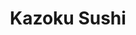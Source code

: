 ---
layout: place
title: "Kazoku Sushi"
permalink: /colorado/lakewood/kazoku-sushi.html
stateAbbr: CO
stateName: Colorado
cityName: Lakewood
place_id: ChIJH1bAY6KGa4cRoek_gcuo2cY
photos:
  - name: >-
      places/ChIJH1bAY6KGa4cRoek_gcuo2cY/photos/AeeoHcIrdgOLtcF22Rhm38tMkuoccithbE1NUugsD0xvDXN2GNkKygqzf6BYngnzsQXlafGZ6d9GGqIOXdkhTAhThiqS3T5K_QTW73VMogwHZh6mh2g_afLNA3AP3bbitRtXO4BmwXTrr0UkzM2DIpbUKFYp40kmPk8mpjI5lzLl9WMi0pEUKBREq-7z5NQbqwllkGI-5YyHuXdvfzmnZpaH6UM1HxlkSC6Bk-NDJuMpMhzLS75KjaunncNj6OrIx_ZJvZ5HKUclJV8izVlklqG3Jcr_Ierv68WZH_VAU2m0BrWxhRavpZ2mRSdItZyV5kpPve7DryxoXHR3QwGUsmp0fAVu6BMpRMKumk2f77FzgVnrMMSJ1t6DaISaZjHQgu37iJylrFyAjGrQxHuWabgcKaatx7z_PUG0yv5wgw8jphWDdUyu
    widthPx: 3096
    heightPx: 1742
    authorAttributions:
      - displayName: Gregory Ramsey
        uri: https://maps.google.com/maps/contrib/116406764085627518584
        photoUri: >-
          https://lh3.googleusercontent.com/a-/ALV-UjUwssdIyOEfVHar8oq8uNug2CAGr0VoDEiMIylqXtdp9d9E9bE=s100-p-k-no-mo
    flagContentUri: >-
      https://www.google.com/local/imagery/report/?cb_client=maps_api_places.places_api&image_key=!1e10!2sCIHM0ogKEICAgICuwL6ZnAE&hl=en-US
    googleMapsUri: >-
      https://www.google.com/maps/place//data=!3m4!1e2!3m2!1sCIHM0ogKEICAgICuwL6ZnAE!2e10!4m2!3m1!1s0x876b86a263c0561f:0xc6d9a8cb813fe9a1
  - name: >-
      places/ChIJH1bAY6KGa4cRoek_gcuo2cY/photos/AeeoHcIgTEhua13RftzR9MhCnOVM36enxXtphvBslk9SuvL2nAkjwPsr4rAgDKloyrGUkctCzWReu-Ctbq9Remqd3JJNgAbTGP07ws6wByfCzy3HJ6oMYdAoNAJqVVPCujASOU8E7aM-_oDI2NtkkTW4iFSWmw3tNiwfdCEka2UjMBTZ6uySNH-eW779a2pDqdUvQIf0WBOJbBdxuIihwqX0DPi09lvuHeFuKfGjeKyPpJr21K6N2oVtqlgcRM3OVN7pfJ8kOXUQiRRYBkET57k1RyEHNRoyconRigA_GKYe9dp_8O-dMFmAr6m6mwq9OC7KrAmmlQ1R2CGEYbBE_JN5uDY5h3utRhuenmRJKCHo-vz-LEoPCmYz31yJcOmT9VVfKDaoLyawd48q7Bnbeu41yrMpe3j8QPmSG_XtjdXV8XEIN3YA
    widthPx: 4800
    heightPx: 3600
    authorAttributions:
      - displayName: James Graham
        uri: https://maps.google.com/maps/contrib/108960506473475735450
        photoUri: >-
          https://lh3.googleusercontent.com/a-/ALV-UjXchHdRfZnLNar1cVwxB3TzqUbULRK8KCCP_NDJqI-Fr1nNK_hy=s100-p-k-no-mo
    flagContentUri: >-
      https://www.google.com/local/imagery/report/?cb_client=maps_api_places.places_api&image_key=!1e10!2sCIHM0ogKEICAgIC2lenywgE&hl=en-US
    googleMapsUri: >-
      https://www.google.com/maps/place//data=!3m4!1e2!3m2!1sCIHM0ogKEICAgIC2lenywgE!2e10!4m2!3m1!1s0x876b86a263c0561f:0xc6d9a8cb813fe9a1
  - name: >-
      places/ChIJH1bAY6KGa4cRoek_gcuo2cY/photos/AeeoHcJGYbrx165X2JveE8qp_VlmL7XSMfycYVPyvLYJGn1mJGcLavvZmXuGRVDs-ifAMlz9LJ5Y78Fwbm9fEAkydH4LJSAk5AvYZUkk9lGQZECidBO9FtcxyzRdB3_7fZcJA2RiCAkCMjb8B6oyMYBjcZWknuBtkuhgYfGxVNJNAtZLiF7t-Q1nIWBxpGdf7ViNe_udA30GZ0IedCE8ApGKM-rNdNOWOYDfb__5jlKjlobpJlZMmwU9a-UjkmOEp7xpkDHUmJr9mKtPoASK_m_-JhjhWLnJtuq2Nxgu5vpKP_1aLdmWeyJtD5_j3WJdez000F05BwBgqyL3cZvlaealKMwtSTQMFnFHfRENh3c7M4mnyQHJG6dLW3NmfXDDmCXIYJwlbCNSx9i4xYB1fWcUtD-bLPefGQz-56ZQgSynJdSzyuY
    widthPx: 3600
    heightPx: 4800
    authorAttributions:
      - displayName: Victoria Chebotaeva
        uri: https://maps.google.com/maps/contrib/102254726133506015388
        photoUri: >-
          https://lh3.googleusercontent.com/a/ACg8ocJgtbVciQ-kunM4iQEaRBO4yKXze_wfGPhuPep76GcweTy43A=s100-p-k-no-mo
    flagContentUri: >-
      https://www.google.com/local/imagery/report/?cb_client=maps_api_places.places_api&image_key=!1e10!2sCIHM0ogKEICAgMDg5fzOtQE&hl=en-US
    googleMapsUri: >-
      https://www.google.com/maps/place//data=!3m4!1e2!3m2!1sCIHM0ogKEICAgMDg5fzOtQE!2e10!4m2!3m1!1s0x876b86a263c0561f:0xc6d9a8cb813fe9a1
  - name: >-
      places/ChIJH1bAY6KGa4cRoek_gcuo2cY/photos/AeeoHcLSZ7QNXJZyAkH1V5dSjWv1ny28RC13w1h_FhrQd1Yn0rNSNSem0Lyy2o9eDy5uLvojnpZwEDC4tQjPKeVaZKtjMaDd2b8P_mydLeGdUQsV5xFVIAAeiOB-qQdWSlsr9K3MP4NAwWv2MeIUH_nKTQBqR3YLKIG-d61Kmx1ITlBj2pxERtWjcV-eE3P-B9XRp2v7smLy2W3G4bUU_6iJfFKyrfGU9JETBBLLTBQ-esIYU7maQJkaxhLkbcj7EyZVb_5XgVKZQdvT5ic83UTphLHfGnevzkSZAm_YmlpxCepQQwsl_cjmwHPvYngJFTb0KJkYJIKmgL7YjiDOHcZ-xiGQ06RMHqEXyp9syf-bhPvARBcCSWcftxuSRZfK-z6gX915pHmIZsd2T6u-QeO4G1VdBZyVHfTuPBCdAXO0iZLt2g
    widthPx: 3000
    heightPx: 4000
    authorAttributions:
      - displayName: Amelia Warriner
        uri: https://maps.google.com/maps/contrib/112193877407730943667
        photoUri: >-
          https://lh3.googleusercontent.com/a-/ALV-UjVTc7rzj5L2apr-9khiS1yFYutdkEpnpfYv8VWL_60_rRlDBk_nWQ=s100-p-k-no-mo
    flagContentUri: >-
      https://www.google.com/local/imagery/report/?cb_client=maps_api_places.places_api&image_key=!1e10!2sCIHM0ogKEICAgMDg8N62EQ&hl=en-US
    googleMapsUri: >-
      https://www.google.com/maps/place//data=!3m4!1e2!3m2!1sCIHM0ogKEICAgMDg8N62EQ!2e10!4m2!3m1!1s0x876b86a263c0561f:0xc6d9a8cb813fe9a1
  - name: >-
      places/ChIJH1bAY6KGa4cRoek_gcuo2cY/photos/AeeoHcI65hYfUiwEU_2sePBcKtuckl5lGQRKRLGPvOFvOvyVkzvK4bYfaxGPZkDHjOT09i1DhqylVeXpJ9ud7S9eSvFPpu5Aao8YyHx_U866gOC890GdGPoDgwFqjYfASdmFzSiMguUlRl-UquYnn11FDSV_e2HPXijiHFrp5QheE_acGl1MQjvVwmYfjJPDaDbXiASpTy2kNAam7WlBLz0S9qtKS4WJv3SsbburJjhxmWo7djeoPr4-3S6GJQXwDpnFiyd-vZG6m65M2ENeCmKDLhv7IDInXl4XqQoe7OaWaufYQu0xSOlJW9UPATjdPuWIup72-q2BVArGIXY4KiuxWJacL9HpQ__C6g6vN5HB0g2iDXej_q5NLXBNS6u66RXkr4u1L_urpN5OgptS2v04npP1BPYyG21nueg_EwyewpnvO_IC
    widthPx: 3072
    heightPx: 4080
    authorAttributions:
      - displayName: River Farley
        uri: https://maps.google.com/maps/contrib/111051980317930847429
        photoUri: >-
          https://lh3.googleusercontent.com/a-/ALV-UjVDutVCTwNuMb3ufDqCvBAJ4MxNQKHKsch91Vtq8DX1IwMbk7q08g=s100-p-k-no-mo
    flagContentUri: >-
      https://www.google.com/local/imagery/report/?cb_client=maps_api_places.places_api&image_key=!1e10!2sCIHM0ogKEICAgMCI-IP30AE&hl=en-US
    googleMapsUri: >-
      https://www.google.com/maps/place//data=!3m4!1e2!3m2!1sCIHM0ogKEICAgMCI-IP30AE!2e10!4m2!3m1!1s0x876b86a263c0561f:0xc6d9a8cb813fe9a1
  - name: >-
      places/ChIJH1bAY6KGa4cRoek_gcuo2cY/photos/AeeoHcJD8tQZFuhwx0LJ38Lm0rDJIV7GIKoeOlQ3mFw42Jn6vds04IH9vC-kOOvRmaKLnSMYOpgm1apmKOfZRa7BiZrnaEp76yjGEMt2afGHeVExj5z1lKwLmW75MAIsgtzUqNmJuAqAlfdbbHB1N9-Vv2wDkHBaS_un_QAiILT5f5p72WdhjIQalVUP-MbY075eY19KSYhJLwt9ICT7gVVh-GmscUc5kkjIN_yEY884f1q7mEz-h4ydvZvb2X-bUEOU8hJgQ7gIVUQnP5TFJRadiWpx3iho5zDJCcrBOlTw4_2ml63oQGvtaKbh6hiyYE9WYbujqSGy_2h9JXVqT8fhmWOlSZhfdwjhE5cjsp69dMdXormGOOwScnZ4gP8e3EdErR1XOFHpCVHWjJxeQ9JJSSZ328KsZdlx6hQxmVgijFQmCQ
    widthPx: 3000
    heightPx: 4000
    authorAttributions:
      - displayName: Paola Anzures
        uri: https://maps.google.com/maps/contrib/101784579005330313914
        photoUri: >-
          https://lh3.googleusercontent.com/a-/ALV-UjXiSfRDOQA_rsy1ehg5Gk3-_onyqV2UGpDnJDloIbnDb5aOOwiETA=s100-p-k-no-mo
    flagContentUri: >-
      https://www.google.com/local/imagery/report/?cb_client=maps_api_places.places_api&image_key=!1e10!2sCIHM0ogKEICAgICX4aPjXg&hl=en-US
    googleMapsUri: >-
      https://www.google.com/maps/place//data=!3m4!1e2!3m2!1sCIHM0ogKEICAgICX4aPjXg!2e10!4m2!3m1!1s0x876b86a263c0561f:0xc6d9a8cb813fe9a1
  - name: >-
      places/ChIJH1bAY6KGa4cRoek_gcuo2cY/photos/AeeoHcKyG2JQlnrSTSOT66yEzdnVORmMpLIE7skTpChmWRDhtqQLhS1FH6CXpqWS4dJ2-ptpAsdP6H-_al8rIAB9ktN96h9mNZDwnMGHRWRT50wv1WMDnwcCNjxXsHXoBJ1P5CxlkYWa--0hPQDDZMqNZarmIQgDZCV34CQ1tcHnf1mQ6XxxFyHk0reJzuEUZNBWRw0m3gdf1Lt05PDc24u-2TV93nU1yCk3t5vQncUg_YV7w2yHYNv_-pmKKAaa8XHaaJf9hH9Pycf29tsfn9yK591hSwjkhL7oxpifXbsvjhMIdGCyWZ-uIOuNBsZjbp8kbLy40Ii0rqFe3zVzRv-q1_DwRFahJ5G4ZwgHWGa3AWipPHHSRmYinF608tQlffP5ba1ooO6kdCQp176c9mmPoh8fPxmdeLc06SjvmssjdferQg
    widthPx: 3024
    heightPx: 4032
    authorAttributions:
      - displayName: Benjamin Hernandez
        uri: https://maps.google.com/maps/contrib/116148263192900505867
        photoUri: >-
          https://lh3.googleusercontent.com/a/ACg8ocIExFRKGKlk-m07xje2Bp2mL5EgGsPXD7F1qe4PnDJy5LZ0tw=s100-p-k-no-mo
    flagContentUri: >-
      https://www.google.com/local/imagery/report/?cb_client=maps_api_places.places_api&image_key=!1e10!2sCIHM0ogKEICAgICc4sXocw&hl=en-US
    googleMapsUri: >-
      https://www.google.com/maps/place//data=!3m4!1e2!3m2!1sCIHM0ogKEICAgICc4sXocw!2e10!4m2!3m1!1s0x876b86a263c0561f:0xc6d9a8cb813fe9a1
  - name: >-
      places/ChIJH1bAY6KGa4cRoek_gcuo2cY/photos/AeeoHcIBC1X7sZw-CIMO3xASCyjs-eHMGKi3wG6grFeCS5PGlr8sCghCt_YVQnLwrhwfSRVqpJj3cc0x9Ag2wGmxY9jNqiKwK6vRjflc_VdaOg8LbXIpFRbt-F-_vFbQhcscmulAKYf1ypu_oxSDnULg7SdOLSmtW07ukUGcHzivtpCnLOkJEA5BKfFMl7uMorcaFKOuxkWj4Bve_hd8iJ574NysVYzTyT5n1rmVlb1mrvbFIngYxzczZPZuxsYj7gLC69lje-kfQA4b0LHf09z2Kb0hSx7TNUMx6NnZgUt6UdIcXqGs_Bqvz171HzODC-3MA9iGG2RcMssmH1Oct_pbEy6hj11MtLEBIGFsLTCwJXpGpG-TKDqJKMC_GMe8qDtf0f7WmWmI5LPAcYXhAmsXXmZL6bVXN44HaVyeusGC14mw_Ei7
    widthPx: 4618
    heightPx: 3464
    authorAttributions:
      - displayName: James Graham
        uri: https://maps.google.com/maps/contrib/108960506473475735450
        photoUri: >-
          https://lh3.googleusercontent.com/a-/ALV-UjXchHdRfZnLNar1cVwxB3TzqUbULRK8KCCP_NDJqI-Fr1nNK_hy=s100-p-k-no-mo
    flagContentUri: >-
      https://www.google.com/local/imagery/report/?cb_client=maps_api_places.places_api&image_key=!1e10!2sCIHM0ogKEICAgICq3OTO5AE&hl=en-US
    googleMapsUri: >-
      https://www.google.com/maps/place//data=!3m4!1e2!3m2!1sCIHM0ogKEICAgICq3OTO5AE!2e10!4m2!3m1!1s0x876b86a263c0561f:0xc6d9a8cb813fe9a1
  - name: >-
      places/ChIJH1bAY6KGa4cRoek_gcuo2cY/photos/AeeoHcKxI8gzkD-BYkMPQjI97QpcfFr2EQ-RggQCMmHMWQnNNjGnRNTp0X7rGjrBWXdLe7M7WmqibJXjIHjutrytlCH1coNpINJeKjw83mYimAx2TfT7qpgl0UMOqaa7sJHd4hpPABPqKzUd80ro6pe-aX-yQBcdp4wIMBHnIe0Y6WI-LYIuIezjUNUOu3nVbpkbCHv8bBblgW0OOMT6fym4DPRg06Ll5DzkJkHqS66fHU8PKCo2S2-t5qZETgZjpqMbnmmvBjoFsfEEgGkhPgzkONLxXEsTWvtICNcxuMqFnqedfyRHGxuvawSpEQox27sdSSQdqpkFjCZXtPklG0Pr41XDj6Qn6bOQcpU603VYAvvJ0HfWu90Fwyck0KaTh1qFlr11yNfWYq8BgMVXxZVTglB77Qrk4aBwKG4U650QPus
    widthPx: 2268
    heightPx: 2835
    authorAttributions:
      - displayName: Edna Medellin
        uri: https://maps.google.com/maps/contrib/110426100286831397444
        photoUri: >-
          https://lh3.googleusercontent.com/a/ACg8ocJ3Psqohr1ESKaYaTaeQ7lVHdAKw7hV2mWcyCl4PnFIFff0Aw=s100-p-k-no-mo
    flagContentUri: >-
      https://www.google.com/local/imagery/report/?cb_client=maps_api_places.places_api&image_key=!1e10!2sCIHM0ogKEICAgIC4nueqcQ&hl=en-US
    googleMapsUri: >-
      https://www.google.com/maps/place//data=!3m4!1e2!3m2!1sCIHM0ogKEICAgIC4nueqcQ!2e10!4m2!3m1!1s0x876b86a263c0561f:0xc6d9a8cb813fe9a1
  - name: >-
      places/ChIJH1bAY6KGa4cRoek_gcuo2cY/photos/AeeoHcLucmO2Q5HstJMgNJ2nS53X4dWp9XXjKnJUIP9SlG59te7wRUGR8JrGGj5iXdZ-PuZSvFwsZltOO2eW3OU0nj4awM46MbgPtIkDGJbw7AgoSRrn0trJqJLM8SIAR93a3lIMBQtaunB5UoXi-5HpRqa3So_m8XegNnnxGict5h9qzb2OFKrg5Q6yAv3WPtGxPwIcxcRYlzu2xzBmXpgr7uG6pK2CsMKSI0KRJVlbEpbAPpN7LszEsyxwsaz4CJOYQs9fyrQEDbUApChrVcIXcReEDc5LwamkvLM_wIEUctpN0egIyr9T-941zZ7BweeW_B23E516Bmp8tlONuccy31R0GLKJZF8VvgtaNGCu7bA2e91gvKy6rOuQIUVhln-IhcZ3whZy8Eua9DdADMCX06o8Udy5JZmHOpzVcdl8tzE1ZDI
    widthPx: 3000
    heightPx: 4000
    authorAttributions:
      - displayName: Hilary Bertsch
        uri: https://maps.google.com/maps/contrib/103834805613729893825
        photoUri: >-
          https://lh3.googleusercontent.com/a-/ALV-UjVuQuWszbOAVQgoGn6HRCxdW2s-ykaxqT8PqgSIHmS-Uk55kRZbDw=s100-p-k-no-mo
    flagContentUri: >-
      https://www.google.com/local/imagery/report/?cb_client=maps_api_places.places_api&image_key=!1e10!2sCIHM0ogKEICAgIDx3OStvgE&hl=en-US
    googleMapsUri: >-
      https://www.google.com/maps/place//data=!3m4!1e2!3m2!1sCIHM0ogKEICAgIDx3OStvgE!2e10!4m2!3m1!1s0x876b86a263c0561f:0xc6d9a8cb813fe9a1
address: 10665 W Colfax Ave, Lakewood, CO 80215, USA
street: 10665 W Colfax Ave
city: Lakewood
state: CO
zip: '80215'
country: USA
neighborhood: Applewood
latitude: '39.741055'
longitude: '-105.117928'
accessibility_options:
  wheelchairAccessibleParking: true
  wheelchairAccessibleEntrance: true
  wheelchairAccessibleRestroom: true
  wheelchairAccessibleSeating: true
business_status: OPERATIONAL
name: Kazoku Sushi
google_maps_links:
  directionsUri: >-
    https://www.google.com/maps/dir//''/data=!4m7!4m6!1m1!4e2!1m2!1m1!1s0x876b86a263c0561f:0xc6d9a8cb813fe9a1!3e0
  placeUri: https://maps.google.com/?cid=14328669281456220577
  writeAReviewUri: >-
    https://www.google.com/maps/place//data=!4m3!3m2!1s0x876b86a263c0561f:0xc6d9a8cb813fe9a1!12e1
  reviewsUri: >-
    https://www.google.com/maps/place//data=!4m4!3m3!1s0x876b86a263c0561f:0xc6d9a8cb813fe9a1!9m1!1b1
  photosUri: >-
    https://www.google.com/maps/place//data=!4m3!3m2!1s0x876b86a263c0561f:0xc6d9a8cb813fe9a1!10e5
primary_type: Sushi Restaurant
opening_hours:
  regular: null
  current: null
secondary_opening_hours:
  regular:
    weekdayDescriptions: null
    type: null
  current:
    weekdayDescriptions: null
    type: null
phone: (303) 238-1199
price_level: PRICE_LEVEL_MODERATE
price_range: $30 &ndash; $50
rating: '4.5'
rating_count: 668
website: https://www.kazokusushiorder.com/
description: null
reviews: null
parking_options: null
payment_options: null
allow_dogs: null
curbside_pickup: null
delivery: null
dine_in: null
good_for_children: null
good_for_groups: null
good_for_sports: null
live_music: null
menu_for_children: null
outdoor_seating: null
reservable: null
restroom: null
serves_beer: null
serves_breakfast: null
serves_brunch: null
serves_cocktails: null
serves_coffee: null
serves_dinner: null
serves_dessert: null
serves_lunch: null
serves_vegetarian_food: null
serves_wine: null
takeout: null

---